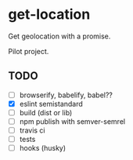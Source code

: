 # get-location

Get geolocation with a promise.

Pilot project.

## TODO

- [ ] browserify, babelify, babel??
- [X] eslint semistandard
- [ ] build (dist or lib)
- [ ] npm publish with semver-semrel
- [ ] travis ci
- [ ] tests
- [ ] hooks (husky)

